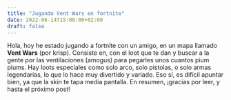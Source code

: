 ```yaml
---
title: "Jugando Vent Wars en fortnite"
date: 2022-06-14T15:00:00+02:00
draft: false
---
```


Hola, hoy he estado jugando a fortnite con un amigo, en un mapa llamado **Vent Wars** (por krisp).
Consiste en, con el loot que te dan y buscar a la gente por las ventilaciones (amogus) para pegarles unos cuantos pium piums.
Hay loots especiales como solo arco, solo pistolas, o solo armas legendarias, lo que lo hace muy divertido y variado.
Eso sí, es difícil apuntar bien, ya que la skin te tapa media pantalla.
En resumen, ¡gracias por leer, y hasta el próximo post!
